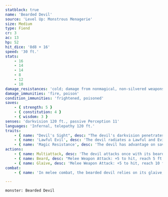 ```yaml
---
statblock: true
name: 'Bearded Devil'
source: 'Level Up: Monstrous Menagerie'
size: Medium
type: Fiend
cr: 3
ac: 13
hp: 52
hit_dice: '8d8 + 16'
speed: '30 ft.'
stats:
    - 16
    - 14
    - 14
    - 8
    - 12
    - 10
damage_resistances: 'cold; damage from nonmagical, non-silvered weapons'
damage_immunities: 'fire, poison'
condition_immunities: 'frightened, poisoned'
saves:
    - { strength: 5 }
    - { constitution: 4 }
    - { wisdom: 3 }
senses: 'darkvision 120 ft., passive Perception 11'
languages: 'Infernal, telepathy 120 ft.'
traits:
    - { name: "Devil's Sight", desc: "The devil's darkvision penetrates magical darkness." }
    - { name: 'Lawful Evil', desc: 'The devil radiates a Lawful and Evil aura.' }
    - { name: 'Magic Resistance', desc: 'The devil has advantage on saving throws against spells and magical effects.' }
actions:
    - { name: Multiattack, desc: 'The devil attacks once with its beard and once with its glaive.' }
    - { name: Beard, desc: "Melee Weapon Attack: +5 to hit, reach 5 ft., one creature. Hit: 7 (1d8 + 3) piercing damage, and the target is poisoned until the end of the devil's next turn. While poisoned in this way, the target can't regain hit points." }
    - { name: Glaive, desc: 'Melee Weapon Attack: +5 to hit, reach 10 ft., one target. Hit: 8 (1d10 + 3) slashing damage. If the target is a creature other than an undead or construct, it makes a DC 12 Constitution saving throw. On a failure, it receives an infernal wound and takes 5 (1d10) ongoing slashing damage. Each time the devil hits the wounded target with this attack, the ongoing damage increases by 5 (1d10). A creature can spend an action to make a DC 12 Medicine check, ending the ongoing damage on a success. At least 1 hit point of magical healing also ends the ongoing damage.' }
combat:
    - { name: 'In melee combat, the bearded devil relies on its glaive, using its beard attacks to prevent its opponent from regaining hit points', desc: 'Large groups of bearded devils fight two ranks deep. Bearded devils have no ranged attacks and try to close to melee range as quickly as possible, using cover when possible. Bearded devils never flee while within sight of an ally; however, they may tactically retreat to defensible positions.' }

---
```

```statblock
monster: Bearded Devil
```
